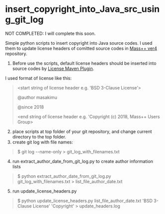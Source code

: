 # insert_copyright_into_Java_src_using_git_log

NOT COMPLETED: I will complete this soon.


Simple python scripts to insert copyright into Java source codes.
I used them to update license headers of comitted source codes in [Mass++ ver4](https://github.com/masspp/mspp4) repository. 

1. Before use the scripts, default license headers should be inserted into source codes by [License Maven Plugin](http://code.mycila.com/license-maven-plugin/).

I used format of license like this:
> <start string of license header e.g. 'BSD 3-Clause License'>
>  
> @author masakimu
> 
> @since 2018
>  
>  <end string of license header  e.g. 'Copyright (c) 2018, Mass++ Users Group>

2. place scripts at top folder of your git repository, and change current directory to the top folder.
3. create git log with file names:
>   $ git log --name-only > git_log_with_filenames.txt
4. run extract_author_date_from_git_log.py to create author information lists
>   $ python extract_author_date_from_git_log.py git_log_with_filenames.txt > list_file_author_date.txt
5. run update_license_headers.py
>   $ python update_license_headers.py list_file_author_date.txt 'BSD 3-Clause License' 'Copyright' > update_headers.log
  
  
